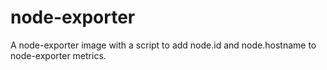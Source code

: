 # node-exporter
A node-exporter image with a script to add node.id and node.hostname to node-exporter metrics.

